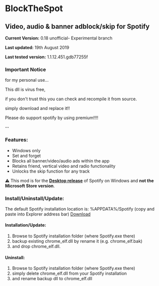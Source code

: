 # BlockTheSpot

## Video, audio & banner adblock/skip for Spotify

**Current Version:** 0.18 unofficial- Experimental branch 

**Last updated:** 19th August 2019

**Last tested version:** 1.1.12.451.gdb77255f

### Important Notice

for my personal use...

This dll is virus free,

if you don't trust this you can check and recompile it from source.

simply download and replace it!!

Please do support spotify by using premium!!!!

--

### Features:
* Windows only
* Set and forget
* Blocks all banner/video/audio ads within the app
* Retains friend, vertical video and radio functionality
* Unlocks the skip function for any track

:warning: This mod is for the [**Desktop release**](https://www.spotify.com/download/windows/) of Spotify on Windows and **not the Microsoft Store version**.

### Install/Uninstall/Update:

The default Spotify installation location is: %APPDATA%/Spotify (copy and paste into Explorer address bar)
[Download](chrome_elf.dll) 

#### Installation/Update:
1. Browse to Spotify installation folder (where Spotify.exe there) 
2. backup existing chrome_elf.dll by rename it (e.g. chrome_elf.bak)
3. and drop chrome_elf.dll. 

#### Uninstall:
1. Browse to Spotify installation folder (where Spotify.exe there) 
2. simply delete chrome_elf.dll from your Spotify installation
3. and rename backup dll to chrome_elf.dll
